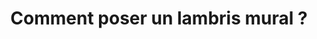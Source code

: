 ---
  template: 0
  type: "0"
  titre: "Comment poser un lambris mural ?"
  titreMEA: "Comment poser un lambris mural ?"
  surTitre: ""
  tempsLecture: ""
  libelleType: "Article"
  url: "/c/magazine/inspirations-tendances/comment-poser-un-lambris-mural"
  thematiques: "Travaux,Rénovation,Déco"
  piecesHabitation: "Chambre,Cuisine,Salle de bain,Salon,Combles,Toilettes,Entrée"
  produits: "Parquet"
  sujets: ""
  tags: ""
  visuelMea: null
  visuelDesktop: 
    url: "/img/contrib/30ed7cf663805014/lambris mural.jpg"
    alt: "un lambris mural"
  visuelMobile: null
  title: "Comment poser un lambris mural ?"
  permalink: "articles//c/magazine/inspirations-tendances/comment-poser-un-lambris-mural"
  layout: "post"
  lang: "fr-fr"
---